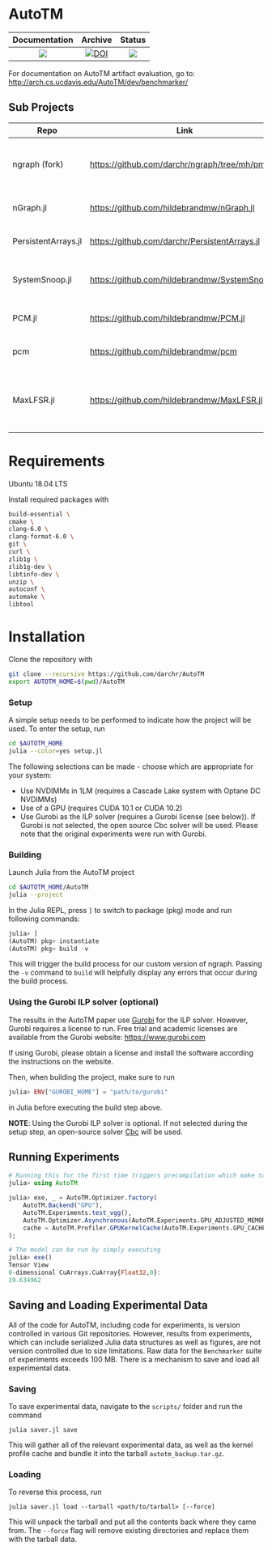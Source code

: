 # AutoTM

| **Documentation** | **Archive** | **Status** |
|:---:|:---:|:---:|
[![][docs-latest-img]][docs-latest-url] | [![DOI](https://zenodo.org/badge/200740567.svg)](https://zenodo.org/badge/latestdoi/200740567) | [![][travis-img]][travis-url] |

For documentation on AutoTM artifact evaluation, go to: http://arch.cs.ucdavis.edu/AutoTM/dev/benchmarker/

## Sub Projects

| Repo | Link   | Description |
|------|--------|-------------|
| ngraph (fork)       | https://github.com/darchr/ngraph/tree/mh/pmem  | Customized fork of ngraph source code |
| nGraph.jl           | https://github.com/hildebrandmw/nGraph.jl      | Julia frontend for nGraph             |
| PersistentArrays.jl | https://github.com/darchr/PersistentArrays.jl  | NVDIMM backed arrays |
| SystemSnoop.jl      | https://github.com/hildebrandmw/SystemSnoop.jl | Base System monitoring API |
| PCM.jl              | https://github.com/hildebrandmw/PCM.jl         | Wrapper for Intel [pcm](https://github.com/opcm/pcm)  |
| pcm                 | https://github.com/hildebrandmw/pcm | Customized fork of Intel pcm |
| MaxLFSR.jl          | https://github.com/hildebrandmw/MaxLFSR.jl | Maximum length Linear Feedback Shift Registers |

# Requirements

Ubuntu 18.04 LTS

Install required packages with
```sh
build-essential \
cmake \
clang-6.0 \
clang-format-6.0 \
git \
curl \
zlib1g \
zlib1g-dev \
libtinfo-dev \
unzip \
autoconf \
automake \
libtool
```

# Installation

Clone the repository with
```sh
git clone --recursive https://github.com/darchr/AutoTM
export AUTOTM_HOME=$(pwd)/AutoTM
```

### Setup

A simple setup needs to be performed to indicate how the project will be used.
To enter the setup, run
```sh
cd $AUTOTM_HOME
julia --color=yes setup.jl
```
The following selections can be made - choose which are appropriate for your system:
* Use NVDIMMs in 1LM (requires a Cascade Lake system with Optane DC NVDIMMs)
* Use of a GPU (requires CUDA 10.1 or CUDA 10.2)
* Use Gurobi as the ILP solver (requires a Gurobi license (see below)).
    If Gurobi is not selected, the open source Cbc solver will be used.
    Please note that the original experiments were run with Gurobi.
    
### Building

Launch Julia from the AutoTM project
```sh
cd $AUTOTM_HOME/AutoTM
julia --project
```

In the Julia REPL, press `]` to switch to package (pkg) mode and run following commands:
```julia
julia> ]
(AutoTM) pkg> instantiate
(AutoTM) pkg> build -v
```
This will trigger the build process for our custom version of ngraph.
Passing the `-v` command to `build` will helpfully display any errors that occur during the build process.

### Using the Gurobi ILP solver (optional)

The results in the AutoTM paper use [Gurobi](https://www.gurobi.com) for the ILP solver.
However, Gurobi requires a license to run.
Free trial and academic licenses are available from the Gurobi website: https://www.gurobi.com

If using Gurobi, please obtain a license and install the software according the instructions on the website.

Then, when building the project, make sure to run
```julia
julia> ENV["GUROBI_HOME"] = "path/to/gurobi"
```
in Julia before executing the build step above.

**NOTE**: Using the Gurobi ILP solver is optional.
If not selected during the setup step, an open-source solver [Cbc](https://projects.coin-or.org/Cbc) will be used.

## Running Experiments

```julia
# Running this for the first time triggers precompilation which make take a couple minutes
julia> using AutoTM

julia> exe, _ = AutoTM.Optimizer.factory(
    AutoTM.Backend("GPU"),
    AutoTM.Experiments.test_vgg(),
    AutoTM.Optimizer.Asynchronous(AutoTM.Experiments.GPU_ADJUSTED_MEMORY);
    cache = AutoTM.Profiler.GPUKernelCache(AutoTM.Experiments.GPU_CACHE)
);

# The model can be run by simply executing
julia> exe()
Tensor View
0-dimensional CuArrays.CuArray{Float32,0}:
19.634962
```

## Saving and Loading Experimental Data

All of the code for AutoTM, including code for experiments, is version controlled in various Git repositories.
However, results from experiments, which can include serialized Julia data structures as well as figures, are not version controlled due to size limitations.
Raw data for the `Benchmarker` suite of experiments exceeds 100 MB.
There is a mechanism to save and load all experimental data.

### Saving

To save experimental data, navigate to the `scripts/` folder and run the command
```
julia saver.jl save
```
This will gather all of the relevant experimental data, as well as the kernel profile cache and bundle it into the tarball `autotm_backup.tar.gz`.

### Loading
To reverse this process, run
```
julia saver.jl load --tarball <path/to/tarball> [--force]
```
This will unpack the tarball and put all the contents back where they came from.
The `--force` flag will remove existing directories and replace them with the tarball data.


[docs-latest-img]: https://img.shields.io/badge/docs-latest-blue.svg
[docs-latest-url]: http://arch.cs.ucdavis.edu/AutoTM/dev/

[travis-img]: https://travis-ci.org/darchr/AutoTM.svg?branch=master
[travis-url]: https://travis-ci.org/darchr/AutoTM
